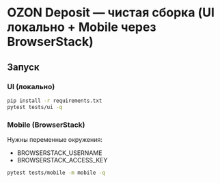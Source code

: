 
# OZON Deposit — чистая сборка (UI локально + Mobile через BrowserStack)

## Запуск
### UI (локально)
```bash
pip install -r requirements.txt
pytest tests/ui -q
```

### Mobile (BrowserStack)
Нужны переменные окружения:
- BROWSERSTACK_USERNAME
- BROWSERSTACK_ACCESS_KEY

```bash
pytest tests/mobile -m mobile -q
```
